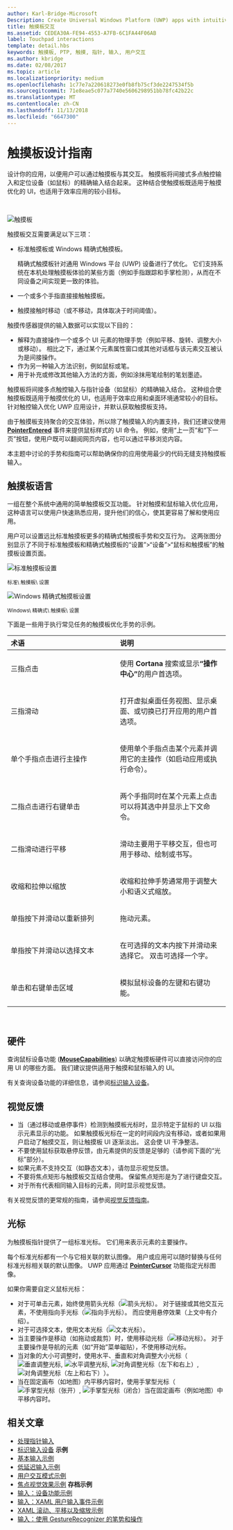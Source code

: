 ```yaml
---
author: Karl-Bridge-Microsoft
Description: Create Universal Windows Platform (UWP) apps with intuitive and distinctive user interaction experiences that are optimized for touchpad but are functionally consistent across input devices.
title: 触摸板交互
ms.assetid: CEDEA30A-FE94-4553-A7FB-6C1FA44F06AB
label: Touchpad interactions
template: detail.hbs
keywords: 触摸板, PTP, 触摸, 指针, 输入, 用户交互
ms.author: kbridge
ms.date: 02/08/2017
ms.topic: article
ms.localizationpriority: medium
ms.openlocfilehash: 1c77e7a220618273e0fb8fb75cf3de2247534f5b
ms.sourcegitcommit: 71e8eae5c077a7740e5606298951bb78fc42b22c
ms.translationtype: MT
ms.contentlocale: zh-CN
ms.lasthandoff: 11/13/2018
ms.locfileid: "6647300"
---
```

# <a name="touchpad-design-guidelines"></a>触摸板设计指南


设计你的应用，以便用户可以通过触摸板与其交互。 触摸板将间接式多点触控输入和定位设备（如鼠标）的精确输入结合起来。 这种结合使触摸板既适用于触摸优化的 UI，也适用于效率应用的较小目标。

 

![触摸板](images/input-patterns/input-touchpad.jpg)


触摸板交互需要满足以下三项：

-   标准触摸板或 Windows 精确式触摸板。

    精确式触摸板针对通用 Windows 平台 (UWP) 设备进行了优化。 它们支持系统在本机处理触摸板体验的某些方面（例如手指跟踪和手掌检测），从而在不同设备之间实现更一致的体验。

-   一个或多个手指直接接触触摸板。
-   触摸接触时移动（或不移动，具体取决于时间阈值）。

触摸传感器提供的输入数据可以实现以下目的：

-   解释为直接操作一个或多个 UI 元素的物理手势（例如平移、旋转、调整大小或移动）。 相比之下，通过某个元素属性窗口或其他对话框与该元素交互被认为是间接操作。
-   作为另一种输入方法识别，例如鼠标或笔。
-   用于补充或修改其他输入方法的方面，例如涂抹用笔绘制的笔划墨迹。

触摸板将间接多点触控输入与指针设备（如鼠标）的精确输入结合。 这种组合使触摸板既适用于触摸优化的 UI，也适用于效率应用和桌面环境通常较小的目标。 针对触控输入优化 UWP 应用设计，并默认获取触摸板支持。

由于触摸板支持聚合的交互体验，所以除了触摸输入的内置支持，我们还建议使用 [**PointerEntered**](https://msdn.microsoft.com/library/windows/apps/br208968) 事件来提供鼠标样式的 UI 命令。 例如，使用“上一页”和“下一页”按钮，使用户既可以翻阅网页内容，也可以通过平移浏览内容。

本主题中讨论的手势和指南可以帮助确保你的应用使用最少的代码无缝支持触摸板输入。

## <a name="the-touchpad-language"></a>触摸板语言


一组在整个系统中通用的简单触摸板交互功能。 针对触摸和鼠标输入优化应用，这种语言可以使用户快速熟悉应用，提升他们的信心，使其更容易了解和使用应用。

用户可以设置远比标准触摸板更多的精确式触摸板手势和交互行为。 这两张图分别显示了不同于标准触摸板和精确式触摸板的“设置”&gt;“设备”&gt;“鼠标和触摸板”的触摸板设置页面。

![标准触摸板设置](images/mouse-touchpad-settings-standard.png)

<sup>标准\\ 触摸板\\ 设置</sup>

![Windows 精确式触摸板设置](images/mouse-touchpad-settings-ptp.png)

<sup>Windows\\ 精确式\\ 触摸板\\ 设置</sup>

下面是一些用于执行常见任务的触摸板优化手势的示例。

<table>
<colgroup>
<col width="50%" />
<col width="50%" />
</colgroup>
<thead>
<tr class="header">
<th align="left">术语</th>
<th align="left">说明</th>
</tr>
</thead>
<tbody>
<tr class="odd">
<td align="left"><p>三指点击</p></td>
<td align="left"><p>使用 <strong>Cortana</strong> 搜索或显示<strong>“操作中心”</strong>的用户首选项。</p></td>
</tr>
<tr class="even">
<td align="left"><p>三指滑动</p></td>
<td align="left"><p>打开虚拟桌面任务视图、显示桌面、或切换已打开应用的用户首选项。</p></td>
</tr>
<tr class="odd">
<td align="left"><p>单个手指点击进行主操作</p></td>
<td align="left"><p>使用单个手指点击某个元素并调用它的主操作（如启动应用或执行命令）。</p></td>
</tr>
<tr class="even">
<td align="left"><p>二指点击进行右键单击</p></td>
<td align="left"><p>两个手指同时在某个元素上点击可以将其选中并显示上下文命令。</p></td>
</tr>
<tr class="odd">
<td align="left"><p>二指滑动进行平移</p></td>
<td align="left"><p>滑动主要用于平移交互，但也可用于移动、绘制或书写。</p></td>
</tr>
<tr class="even">
<td align="left"><p>收缩和拉伸以缩放</p></td>
<td align="left"><p>收缩和拉伸手势通常用于调整大小和语义式缩放。</p></td>
</tr>
<tr class="odd">
<td align="left"><p>单指按下并滑动以重新排列</p></td>
<td align="left"><p>拖动元素。</p></td>
</tr>
<tr class="even">
<td align="left"><p>单指按下并滑动以选择文本</p></td>
<td align="left"><p>在可选择的文本内按下并滑动来选择它。 双击可选择一个字。</p></td>
</tr>
<tr class="odd">
<td align="left"><p>单击和右键单击区域</p></td>
<td align="left"><p>模拟鼠标设备的左键和右键功能。</p></td>
</tr>
</tbody>
</table>

 

## <a name="hardware"></a>硬件


查询鼠标设备功能 ([**MouseCapabilities**](https://msdn.microsoft.com/library/windows/apps/br225626)) 以确定触摸板硬件可以直接访问你的应用 UI 的哪些方面。 我们建议提供适用于触摸和鼠标输入的 UI。

有关查询设备功能的详细信息，请参阅[标识输入设备](identify-input-devices.md)。

## <a name="visual-feedback"></a>视觉反馈


-   当（通过移动或悬停事件）检测到触摸板光标时，显示特定于鼠标的 UI 以指示元素显示的功能。 如果触摸板光标在一定的时间段内没有移动，或者如果用户启动了触摸交互，则让触摸板 UI 逐渐淡出。 这会使 UI 干净整洁。
-   不要使用鼠标获取悬停反馈，由元素提供的反馈是足够的（请参阅下面的“光标”部分）。
-   如果元素不支持交互（如静态文本），请勿显示视觉反馈。
-   不要将焦点矩形与触摸板交互结合使用。 保留焦点矩形是为了进行键盘交互。
-   对于所有代表相同输入目标的元素，同时显示视觉反馈。

有关视觉反馈的更常规的指南，请参阅[视觉反馈指南](https://msdn.microsoft.com/library/windows/apps/hh465342)。

## <a name="cursors"></a>光标


为触摸板指针提供了一组标准光标。 它们用来表示元素的主要操作。

每个标准光标都有一个与它相关联的默认图像。 用户或应用可以随时替换与任何标准光标相关联的默认图像。 UWP 应用通过 [**PointerCursor**](https://msdn.microsoft.com/library/windows/apps/br208273) 功能指定光标图像。

如果你需要自定义鼠标光标：

-   对于可单击元素，始终使用箭头光标（![箭头光标](images/cursor-arrow.png)）。 对于链接或其他交互元素，不使用指向手光标（![指向手光标](images/cursor-pointinghand.png)）。 而应使用悬停效果（上文中有介绍）。
-   对于可选择文本，使用文本光标（![文本光标](images/cursor-text.png)）。
-   当主要操作是移动（如拖动或裁剪）时，使用移动光标（![移动光标](images/cursor-move.png)）。 对于主要操作是导航的元素（如“开始”菜单磁贴），不使用移动光标。
-   当对象的大小可调整时，使用水平、垂直和对角调整大小光标（![垂直调整光标](images/cursor-vertical.png), ![水平调整光标](images/cursor-horizontal.png), ![对角调整光标（左下和右上）](images/cursor-diagonal2.png), ![对角调整光标（左上和右下）](images/cursor-diagonal1.png)）。
-   当在固定画布（如地图）内平移内容时，使用手掌型光标（![手掌型光标（张开）](images/cursor-pan1.png), ![手掌型光标（闭合）](images/cursor-pan2.png)当在固定画布（例如地图）中平移内容时。

## <a name="related-articles"></a>相关文章


* [处理指针输入](handle-pointer-input.md)
* [标识输入设备](identify-input-devices.md)
**示例**
* [基本输入示例](http://go.microsoft.com/fwlink/p/?LinkID=620302)
* [低延迟输入示例](http://go.microsoft.com/fwlink/p/?LinkID=620304)
* [用户交互模式示例](http://go.microsoft.com/fwlink/p/?LinkID=619894)
* [焦点视觉效果示例](http://go.microsoft.com/fwlink/p/?LinkID=619895)
**存档示例**
* [输入：设备功能示例](http://go.microsoft.com/fwlink/p/?linkid=231530)
* [输入：XAML 用户输入事件示例](http://go.microsoft.com/fwlink/p/?linkid=226855)
* [XAML 滚动、平移以及缩放示例](http://go.microsoft.com/fwlink/p/?linkid=251717)
* [输入：使用 GestureRecognizer 的笔势和操作](http://go.microsoft.com/fwlink/p/?LinkID=231605)
 



